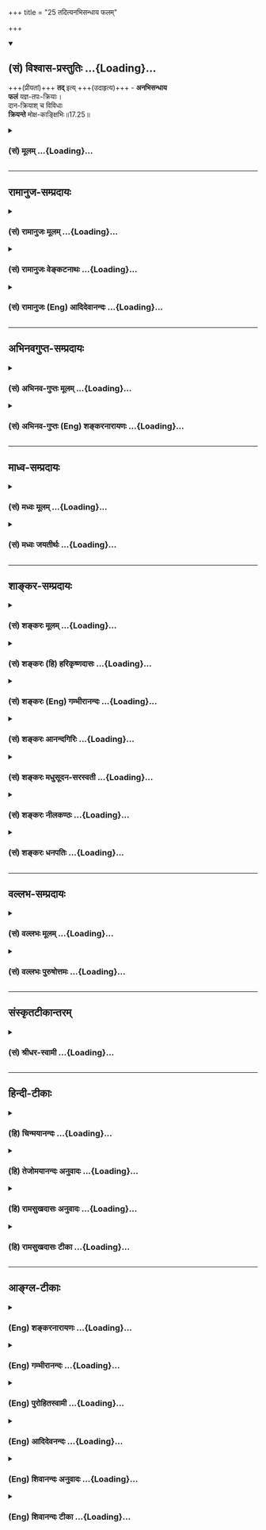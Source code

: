 +++
title = "25 तदित्यनभिसन्धाय फलम्"

+++
<div class="js_include" newlevelforh1="2" title="(सं) विश्वास-प्रस्तुतिः" unfilled url="/mahAbhAratam/vyAsaH/shlokashaH/06-bhIShma-parva/03-bhagavad-gItA-parva/saMskRtam/vishvAsa-prastutiH/17_shraddhA-traya-vibhA/25_tadityanabhisandh.md">
<details open><summary><h2>(सं) विश्वास-प्रस्तुतिः ...{Loading}...</h2></summary>

+++(प्रीयतां)+++ **तद्** इत्य् +++(उदाहृत्य)+++ - **अनभिसन्धाय**  
**फलं** यज्ञ-तपः-क्रियाः।  
दान-क्रियाश् च विविधाः  
**क्रियन्ते** मोक्ष-काङ्क्षिभिः॥17.25॥
</details>
</div>
<div class="js_include collapsed" newlevelforh1="3" title="(सं) मूलम्" unfilled url="/mahAbhAratam/vyAsaH/shlokashaH/06-bhIShma-parva/03-bhagavad-gItA-parva/saMskRtam/mUlam/17_shraddhA-traya-vibhA/25_tadityanabhisandh.md">
<details><summary><h3>(सं) मूलम् ...{Loading}...</h3></summary>

तदित्यनभिसन्धाय फलं यज्ञतपःक्रियाः।  
दानक्रियाश्च विविधाः क्रियन्ते मोक्षकाङ्क्षिभिः।।17.25।।
</details>
</div>


_________________
## रामानुज-सम्प्रदायः
<div class="js_include collapsed" newlevelforh1="3" title="(सं) रामानुजः मूलम्" unfilled url="/mahAbhAratam/vyAsaH/shlokashaH/06-bhIShma-parva/03-bhagavad-gItA-parva/saMskRtam/rAmAnujaH/mUlam/17_shraddhA-traya-vibhA/25_tadityanabhisandh.md">
<details><summary><h3>(सं) रामानुजः मूलम् ...{Loading}...</h3></summary>

।।17.25।।**फलम् अनभिसंधाय** वेदाध्ययनयज्ञतपोदानक्रियाः
**मोक्षकाङ्क्षिभिः** त्रैवर्णिकैः याः **क्रियन्ते;** ताः
ब्रह्मप्राप्तिसाधनतया ब्रह्मवाचिना **तत् इति**शब्दनिर्देश्याः।  
  
सवः कः किं यत्तत्पदमनुत्तमम् (वि॰ सह॰ ना॰ 91) इति तच्छब्दो हि ब्रह्मवाची
प्रसिद्धः। एवं वेदाध्ययनयज्ञादीनां मोक्षसाधनभूतानां तच्छब्दनिर्देश्यतया
तत् इति शब्दान्वय उक्तः। त्रैवर्णिकानाम् अपि
तथाविधवेदाध्ययनाद्यनुष्ठानाद् एव तच्छब्दान्वय उपपन्नः। अथ एषांसत्
शब्दान्वयप्रकारं वक्तुं लोके सच्छब्दस्य व्युत्पत्तिप्रकारम् आह --

</details>
</div>
<div class="js_include collapsed" newlevelforh1="3" title="(सं) रामानुजः वेङ्कटनाथः" unfilled url="/mahAbhAratam/vyAsaH/shlokashaH/06-bhIShma-parva/03-bhagavad-gItA-parva/saMskRtam/rAmAnujaH/venkaTanAthaH/17_shraddhA-traya-vibhA/25_tadityanabhisandh.md">
<details><summary><h3>(सं) रामानुजः वेङ्कटनाथः ...{Loading}...</h3></summary>

  
  
।।17.25।। एवं स्वर्गापवर्गसाधनसमस्तवैदिकसाधारणं प्रणवान्वयरूपं
लक्षणमुक्तम् अथ तत्सच्छदौ मोक्षसाधनानां त्रिवर्गसाधनानां च
विशेषलक्षणतयोच्येते। वक्ष्यति चैतदष्टादशारम्भे \[रा.भा.श्लो.1\]वैदिकस्य
च कर्मणः सामान्यलक्षणं प्रणवान्वयः तत्र मोक्षाभ्युदयसाधनयोर्भेदः
तत्सच्छब्दनिर्देश्यत्वेन इति। एतेषामिति त्रयाणां परामर्शः। उक्तानां
यज्ञादीनामुपलक्षणतया वेदेष्वपि तच्छब्दप्रवृत्तिज्ञापनाय
वेदाध्ययनोपादानम्। मोक्षकाङ्क्षिभिः
इत्यनेनसूचितमाब्रह्मप्राप्तिसाधनतयेति। तदिति -- फलमनभिसन्धायेत्यन्वयः।
तच्छब्दाभिधेयब्रह्मप्राप्तिसाधनतया तच्छब्दोपचार्यतया बुद्ध्वा
फलान्तरमनभिसन्धायेत्यर्थः। इति करणसामर्थ्यात्उदाहृत्य इति पदं वा
पूर्वश्लोकादनुषञ्जनीयमित्यभिप्रायेणाऽऽहतदितिशब्दनिर्देश्या इति।
तच्छब्दस्य ब्रह्मनामत्वे सिद्धे हि तेन तत्प्राप्तिसाधनतयेति लक्षणा; तदेव
कुतः इत्यत्र तदिति श्रुतेरुपबृंहणेन विशदीकृतत्वमभिप्रेत्याऽऽहसव इति।
भगवन्नामसहस्रेयानि नामानि गौणानि विख्यातानि महात्मनः
\[म.भा.13।149।13वि.स.ना.15\] इति प्रक्रमात्नाम्नां सहस्रम्
\[म.भा.13।149।121वि.स.ना.157\] इति निगमनाच्च यत्तदादिशब्दानां सर्वनामतया
व्यापिनामपि विशेषतः साक्षात्परब्रह्मनामत्वं सिद्धमिति भावः।
श्लोकेऽनुक्तस्यापि वेदाध्ययनस्य प्रयोजकेन सङ्गृहीतत्वमाहएवमिति। तथापि
त्रयाणामन्वयो न सिध्यति; ब्राह्मणशब्दनिर्दिष्टानां त्रैवर्णिकानां
मोक्षसाधनत्वनिबन्धनतच्छब्दनिर्देश्यत्वाभावादित्यत्राऽऽहत्रैवर्णिकानामपीति। मोक्षकाङ्क्षिभिः
क्रियन्ते इत्यनेन परम्परया तदन्वयः सूचित इति भावः।  
  

</details>
</div>
<div class="js_include collapsed" newlevelforh1="3" title="(सं) रामानुजः (Eng) आदिदेवानन्दः" unfilled url="/mahAbhAratam/vyAsaH/shlokashaH/06-bhIShma-parva/03-bhagavad-gItA-parva/saMskRtam/rAmAnujaH/english/AdidevAnandaH/17_shraddhA-traya-vibhA/25_tadityanabhisandh.md">
<details><summary><h3>(सं) रामानुजः (Eng) आदिदेवानन्दः ...{Loading}...</h3></summary>

17.25 Whatever acts such as the study of the Vedas, sacrifices,
austerities and gifts are done without aiming at results by those of the first three stations, seeking only final release - these are designated by the term Tat referring to the brahman, since they constitute the means for attainment of brahman. For it is well known that the term Tat signifies brahman, as in the following passage: He is Sah,Vah, Kah, Kim,
Yat, Tat, Padam, Anuttamam.' (M.B., 13.254.91). Thus, the study of the Vedas, sacrifices etc., which are the means of attaining release, have been stated; the connection of Tat has been spoken of since the word Tat signifies them (i.e., the study of Vedas etc.). The connection of the term Tat with the three stations is shown because of their practising the study of the Vedas etc., in the way stated. In order to show how the term Sat is connected with these, Sri Krsna shows the etymology of the term Sat, as it is prevalent in the world:

</details>
</div>


_________________
## अभिनवगुप्त-सम्प्रदायः
<div class="js_include collapsed" newlevelforh1="3" title="(सं) अभिनव-गुप्तः मूलम्" unfilled url="/mahAbhAratam/vyAsaH/shlokashaH/06-bhIShma-parva/03-bhagavad-gItA-parva/saMskRtam/abhinava-guptaH/mUlam/17_shraddhA-traya-vibhA/25_tadityanabhisandh.md">
<details><summary><h3>(सं) अभिनव-गुप्तः मूलम् ...{Loading}...</h3></summary>

।।17.23 -- 17.27।। इदानीं ये गुणत्रितयसंकटोत्तीर्णधियः ते क्रियां
कथमाचरन्ति इति तादृक़्प्रकार उच्यते -- ओमित्यादि अभिधीयते इत्यन्तम्। ओं
तत् सत् इत्येभिस्त्रिभिः शब्दैर्ब्रह्मणो निर्देशः; संमुखीकरणम्। तत्र ओम्
इत्यनेन शास्त्रार्थोऽयमादेहसंबन्धमूरीकार्य इति सूच्यते। तत् इति
सर्वनामपदेन सामान्यमात्राभिधायिना विशेषपरामर्शमात्रासमर्थेन फलानभिसंधानं
ब्रह्मण्युच्यते अभिसंधानस्य विशेषपरिग्रहमन्तरेण अभावात्
सकलविशेषानुग्राहित्वेऽपि सकलफलसंधाने सर्वकर्तृतायामपि
विशिष्टफलायोगात्। सत् इत्यमुया श्रुत्या प्रशंसा अभिधीयते। क्रियमाणमपि इदं
यज्ञादिकं दुष्टम् इति बुद्ध्या क्रियमाणं तामसतामेति। विशिष्टफलाभिसंधानेन
च क्रियमाणं न च सत्; बन्धाधायकमेवेति। तस्मात् कर्तव्यमिदम् इति मन्वानाः
\[ फलविशेषमनभिसंदधानाः \] यज्ञादि कुर्वाणा अपि न बध्यन्ते।
अनेनैवाभिप्रायेण आदिपर्वण्युक्तम् -- तपो न कल्कोऽध्ययनं न कल्कः  
  
स्वाभाविको वेदविधिर्न कल्कः।  
  
प्रसह्य वित्ताहरणं न कल्क  
  
स्तान्येव भावोपहतानि कल्कः।।  
  
+++(M; Adi; Ch; 1; verse 210 )+++ इति। कल्कः; बन्धकः। स्वाभाविक इति --
ब्राह्मणेन निष्कारणं षडङ्गं +++(omits षडङ्गम् )+++ वेदादि अध्येतव्यम् इति।
प्रसह्य; शास्त्रलोकप्रसिद्धोचितया चेष्टया। भावेन; सत्त्वादिगुणत्रययोगिना
चित्तेन उपहतान्येतान्येव,+++(;N;K उपहतान्येव )+++ बन्धकानि; नान्यथा इति
तात्पर्यम्। अतो यज्ञादि यावच्छरीरभावितया कार्यमेव। तदर्थे \[ च \] हितं (
N;K विहितम् ) कर्म अर्जनादि। यदि वा ओम् इत्यनेन समुपशान्तसमस्तप्रपञ्चम्
तत् इत्यनेनोद्भिद्यमानविश्वतरङ्गपरामर्शमात्रात्मकेच्छास्वातन्त्र्य --
स्वभावम् सत् इत्यनेन इच्छास्वातन्त्र्यभरविजृम्भमाणभेदकम्; पूर्णत्वेऽपि
तावच्चित्रस्वभावतया भवनमिति प्रतिपाद्यते। तथाचोक्तम्,सद्भावे साधुभावे च
इति। तेन परमं प्रशान्तं +++(S परमप्रशान्तरूपं )+++ रूपं पुरस्कृत्य
दित्सायियक्षातितप्सात्मकेच्छातरङ्गसंगतं च मध्येकृत्य
दानयज्ञतपःक्रियाकारककलापपरिपूर्णं यच्चरमं वपुः इदमुल्लसितम्; एतत् खलु
समं त्रितयमनर्गलस्य स्वाभाविकं रूपम् इति कस्य किं कथं कुतः क्व +++(N omits
क्व )+++ केन फलं स्यादिति।

</details>
</div>
<div class="js_include collapsed" newlevelforh1="3" title="(सं) अभिनव-गुप्तः (Eng) शङ्करनारायणः" unfilled url="/mahAbhAratam/vyAsaH/shlokashaH/06-bhIShma-parva/03-bhagavad-gItA-parva/saMskRtam/abhinava-guptaH/english/shankaranArAyaNaH/17_shraddhA-traya-vibhA/25_tadityanabhisandh.md">
<details><summary><h3>(सं) अभिनव-गुप्तः (Eng) शङ्करनारायणः ...{Loading}...</h3></summary>

17.25 See Comment under 17.27

</details>
</div>


_________________
## माध्व-सम्प्रदायः
<div class="js_include collapsed" newlevelforh1="3" title="(सं) मध्वः मूलम्" unfilled url="/mahAbhAratam/vyAsaH/shlokashaH/06-bhIShma-parva/03-bhagavad-gItA-parva/saMskRtam/madhvaH/mUlam/17_shraddhA-traya-vibhA/25_tadityanabhisandh.md">
<details><summary><h3>(सं) मध्वः मूलम् ...{Loading}...</h3></summary>

।।17.25।। तत्फलं मे स्यादित्यनभिसन्धाय।

</details>
</div>
<div class="js_include collapsed" newlevelforh1="3" title="(सं) मध्वः जयतीर्थः" unfilled url="/mahAbhAratam/vyAsaH/shlokashaH/06-bhIShma-parva/03-bhagavad-gItA-parva/saMskRtam/madhvaH/jayatIrthaH/17_shraddhA-traya-vibhA/25_tadityanabhisandh.md">
<details><summary><h3>(सं) मध्वः जयतीर्थः ...{Loading}...</h3></summary>

।।17.25।। तदित्यनभिसन्धाय इति वाक्यं ब्रह्मणीव यज्ञादावपि तच्छब्दस्य
प्रवृत्तिं प्रतिपादयतीति ज्ञापयितुं योजयति -- **तदि**ति। वेदोक्तं
स्वर्गादिकम्।

</details>
</div>


_________________
## शाङ्कर-सम्प्रदायः
<div class="js_include collapsed" newlevelforh1="3" title="(सं) शङ्करः मूलम्" unfilled url="/mahAbhAratam/vyAsaH/shlokashaH/06-bhIShma-parva/03-bhagavad-gItA-parva/saMskRtam/shankaraH/mUlam/17_shraddhA-traya-vibhA/25_tadityanabhisandh.md">
<details><summary><h3>(सं) शङ्करः मूलम् ...{Loading}...</h3></summary>

।।17.25।। --,**तम् इति अनभिसंधाय;** तत् इति ब्रह्माभिधानम् उच्चार्य
अनभिसंधाय च यज्ञादिकर्मणः **फलं यज्ञतपःक्रियाः** यज्ञक्रियाश्च
तपःक्रियाश्च यज्ञतपःक्रियाः **दानक्रियाश्च विविधाः**
क्षेत्रहिरण्यप्रदानादिलक्षणाः **क्रियन्ते** निर्वर्त्यन्ते
**मोक्षकाङ्क्षिभिः** मोक्षार्थिभिः मुमुक्षुभिः।। ओंतच्छब्दयोः विनियोगः
उक्तः। अथ इदानीं सच्छब्दस्य विनियोगः कथ्यते --,

</details>
</div>
<div class="js_include collapsed" newlevelforh1="3" title="(सं) शङ्करः (हि) हरिकृष्णदासः" unfilled url="/mahAbhAratam/vyAsaH/shlokashaH/06-bhIShma-parva/03-bhagavad-gItA-parva/saMskRtam/shankaraH/hindI/harikRShNadAsaH/17_shraddhA-traya-vibhA/25_tadityanabhisandh.md">
<details><summary><h3>(सं) शङ्करः (हि) हरिकृष्णदासः ...{Loading}...</h3></summary>

।।17.25।। तत् ऐसे इस ब्रह्मके नामका उच्चारण करके और कर्मोंके फलको न चाहकर
नाना प्रकारकी यज्ञ और तपरूप तथा दान अर्थात् भूमि; सोना आदिका दान करनारूप
क्रियाएँ मोक्षको चाहनेवाले मुमुक्षु पुरुषोंद्वारा की जाती हैं।

</details>
</div>
<div class="js_include collapsed" newlevelforh1="3" title="(सं) शङ्करः (Eng) गम्भीरानन्दः" unfilled url="/mahAbhAratam/vyAsaH/shlokashaH/06-bhIShma-parva/03-bhagavad-gItA-parva/saMskRtam/shankaraH/english/gambhIrAnandaH/17_shraddhA-traya-vibhA/25_tadityanabhisandh.md">
<details><summary><h3>(सं) शङ्करः (Eng) गम्भीरानन्दः ...{Loading}...</h3></summary>

17.25 After uttering the word tat, which is a name of Brahman,
yajna-tapah-kriyah, acts of sacrifice and austerity; ca, as also;
vividhah, the various; dana-kriyah, acts of charity, such as gift of
land, gold, etc.; kriyante, are performed; anabhisandhaya, without
regard for; phalam, results of actions; moksa-kanksibhih, by persons
aspiring for Liberation. The use of the words Om and tat has been
stated. Thereafter, the use of the word sat is bieng presently stated:

</details>
</div>
<div class="js_include collapsed" newlevelforh1="3" title="(सं) शङ्करः आनन्दगिरिः" unfilled url="/mahAbhAratam/vyAsaH/shlokashaH/06-bhIShma-parva/03-bhagavad-gItA-parva/saMskRtam/shankaraH/AnandagiriH/17_shraddhA-traya-vibhA/25_tadityanabhisandh.md">
<details><summary><h3>(सं) शङ्करः आनन्दगिरिः ...{Loading}...</h3></summary>

।।17.25।। शब्दस्य विनियोगमुक्त्वा तच्छब्दस्य विनियोगमाह --
**तदित्यादिना।**

</details>
</div>
<div class="js_include collapsed" newlevelforh1="3" title="(सं) शङ्करः मधुसूदन-सरस्वती" unfilled url="/mahAbhAratam/vyAsaH/shlokashaH/06-bhIShma-parva/03-bhagavad-gItA-parva/saMskRtam/shankaraH/madhusUdana-sarasvatI/17_shraddhA-traya-vibhA/25_tadityanabhisandh.md">
<details><summary><h3>(सं) शङ्करः मधुसूदन-सरस्वती ...{Loading}...</h3></summary>

।।17.25।। द्वितीयं तच्छब्दं व्याचष्टे -- तदिति।
तत्त्वमसीत्यादिश्रुतिप्रसिद्धं तदिति ब्रह्मणो नामोदाहृत्य
फलमनभिसंधायान्तःकरणशुद्ध्यर्थं यज्ञतपःक्रिया दानक्रियाश्च विविधा
मोक्षकाङ्क्षिभिः क्रियन्ते तस्मादतिप्रशस्तमेतत्।

</details>
</div>
<div class="js_include collapsed" newlevelforh1="3" title="(सं) शङ्करः नीलकण्ठः" unfilled url="/mahAbhAratam/vyAsaH/shlokashaH/06-bhIShma-parva/03-bhagavad-gItA-parva/saMskRtam/shankaraH/nIlakaNThaH/17_shraddhA-traya-vibhA/25_tadityanabhisandh.md">
<details><summary><h3>(सं) शङ्करः नीलकण्ठः ...{Loading}...</h3></summary>

।।17.25।। मिति नाम्नः काम्याकाम्यकर्मसाधारण्येन यज्ञादौ विनियोगमुक्त्वा
तदिति नाम्नो निष्कामेषु मुमुक्षुकर्मसु विनियोगं दर्शयति -- **तदिति।**
मोक्षकाङ्क्षिभिः फलमनभिसंधाय विविधाः यज्ञतपःक्रियाः दानक्रियाश्च
क्रियन्ते इति योजना। ननु फलं चेन्नाभिसंधीयते तर्हि किमभिसंधाय क्रियन्त
इत्याकाङ्क्षायामाह -- **तदिति। क्रियन्ते इति।** सर्वाः क्रियास्तदिति
ब्रह्मेति क्रियन्ते। यथा ब्रह्मवादिभिःब्रह्मार्पणं ब्रह्म
हविर्ब्रह्माग्नौ ब्रह्मणा हुतम्। ब्रह्मैव तेन गन्तव्यं ब्रह्मकर्मसमाधिना
इत्युक्तदिशा सर्वाः ससाधनफलाः क्रियाः ब्रह्मैवेदं सर्वमितिबुद्ध्या
क्रियन्ते तथा मुमुक्षुभिरपीत्यर्थः। यदेव हि मुक्तानां स्वाभाविकं शीलं
तदेव मुमुक्षूणां शास्त्रेण विधीयत इति प्रसिद्धेः। फलमनभिसंधायेति
सान्निध्यात्तदितीत्यत्रापि सामर्थ्यादभिसंधायेति लभ्यते। तेन फलमनभिसंधाय
तदित्यभिसंधाय क्रियाः प्रवर्तन्त इत्यन्वयोऽपि सुलभ एव। तदिति
ब्रह्माभिधानमुच्चार्येति भाष्येऽपि उदाहृत्येति
पूर्वश्लोकोक्तक्रियानुवृत्त्या योजनमस्मदुक्ताभिप्रायेणैव व्याख्येयम्
उच्चारणस्यापि ब्रह्मानुसंधानार्थत्वादिति दिक्।

</details>
</div>
<div class="js_include collapsed" newlevelforh1="3" title="(सं) शङ्करः धनपतिः" unfilled url="/mahAbhAratam/vyAsaH/shlokashaH/06-bhIShma-parva/03-bhagavad-gItA-parva/saMskRtam/shankaraH/dhanapatiH/17_shraddhA-traya-vibhA/25_tadityanabhisandh.md">
<details><summary><h3>(सं) शङ्करः धनपतिः ...{Loading}...</h3></summary>

।।17.25।। ओमिति नाम्नो विनियोगमुक्त्वा तदित्यस्य विनियोगमाह -- तदिति।
फलमनभिसंधाय मोक्षकाङ्क्षिभिः मुमुक्षुभिः यज्ञतपः क्रिया दानक्रियाश्च
विविधाः क्षेत्रहिरण्यप्रदानादिलक्षणाः तदिति ब्रह्माभिधानमुच्चार्य
क्रियन्ते निर्वर्त्यन्ते।

</details>
</div>


_________________
## वल्लभ-सम्प्रदायः
<div class="js_include collapsed" newlevelforh1="3" title="(सं) वल्लभः मूलम्" unfilled url="/mahAbhAratam/vyAsaH/shlokashaH/06-bhIShma-parva/03-bhagavad-gItA-parva/saMskRtam/vallabhaH/mUlam/17_shraddhA-traya-vibhA/25_tadityanabhisandh.md">
<details><summary><h3>(सं) वल्लभः मूलम् ...{Loading}...</h3></summary>

।।17.25।। तदिति। तत्पदवाच्यं हि ब्रह्म; तत्सवितुरितिसर्वः कः किं
यत्तत्पदमनुत्तमं \[13।149।93\] इति भारतसहस्रनामोक्तेः ब्रह्मैव फलमिति
लौकिकं यत्तत्फलमनभिसन्धायात्र ब्रह्मवाचिना तदितिशब्देन निर्देश्या
यज्ञादिक्रियाः क्रियन्ते मोक्षकाङ्क्षिभिरेव। अन्यैस्त्वन्यथेति निर्णयः।

</details>
</div>
<div class="js_include collapsed" newlevelforh1="3" title="(सं) वल्लभः पुरुषोत्तमः" unfilled url="/mahAbhAratam/vyAsaH/shlokashaH/06-bhIShma-parva/03-bhagavad-gItA-parva/saMskRtam/vallabhaH/puruShottamaH/17_shraddhA-traya-vibhA/25_tadityanabhisandh.md">
<details><summary><h3>(सं) वल्लभः पुरुषोत्तमः ...{Loading}...</h3></summary>

  
  
।।17.25।। भक्तानाम् उक्त्वा  
ज्ञानिनां द्वितीय-नाम-सम्बन्धि-फलम् आह -- तदिति। 

**तत् इति** उदाहृत्य तद् ब्रह्म त्व् आज्ञा-परिपालनेन प्रीयाद् इत्य् उदाहृत्य  
**फलं** स्वर्गादिसुखरूपम्  
**अनभिसन्धाय** फलाभिलाषं मनस्य् अकृत्वा
**मोक्षकाङ्क्षिभिर्** निर्दोषैर्  
**यज्ञ-तपःक्रियाः** यज्ञः अग्निहोत्रादिः; तपः कृच्छ्रादि; तदादयः क्रियाः **क्रियन्ते**। 

तच्-छब्दोदाहणात् ताश् च सम्पन्ना भूत्वा मोक्ष-सम्पादिका भवन्तीत्य् अर्थः।  
  

</details>
</div>


_________________
## संस्कृतटीकान्तरम्
<div class="js_include collapsed" newlevelforh1="3" title="(सं) श्रीधर-स्वामी" unfilled url="/mahAbhAratam/vyAsaH/shlokashaH/06-bhIShma-parva/03-bhagavad-gItA-parva/saMskRtam/shrIdhara-svAmI/17_shraddhA-traya-vibhA/25_tadityanabhisandh.md">
<details><summary><h3>(सं) श्रीधर-स्वामी ...{Loading}...</h3></summary>

।।17.25।। द्वितीयं नाम प्रस्तौति **--** **तदिति।** तदित्युदाहृत्येति
पूर्वस्यानुषङ्गः। तदित्युदाहृत्य शुद्धचित्तैर्मोक्षकाङक्षिभिपुरुषैः
फलाभिसंधिमकृत्वा यज्ञाद्याः क्रियाः क्रियन्ते अतश्चित्तशोधनद्वारेण
फलसंकल्पत्याजनेन मुमुक्षुत्वसंपादकत्वात्तच्छब्दनिर्देशः प्रशस्त
इत्यर्थः।

</details>
</div>


_________________
## हिन्दी-टीकाः
<div class="js_include collapsed" newlevelforh1="3" title="(हि) चिन्मयानन्दः" unfilled url="/mahAbhAratam/vyAsaH/shlokashaH/06-bhIShma-parva/03-bhagavad-gItA-parva/hindI/chinmayAnandaH/17_shraddhA-traya-vibhA/25_tadityanabhisandh.md">
<details><summary><h3>(हि) चिन्मयानन्दः ...{Loading}...</h3></summary>

।।17.25।। जो पुरुष स्वयं को अपनी आसक्तियों; स्वार्थी इच्छाओं; अहंकार और
उससे उत्पन्न होने वाले विक्षेपों के बन्धनों से मुक्त रहना चाहता है; उसे
मुमुक्षु कहते हैं। ऐसे मुमुक्षुओं को यह श्लोक एक उपाय बताता है; जिसके
द्वारा समस्त साधक स्वयं को अपनी वासनाओं के बन्धन से मुक्त कर सकते
हैं। मुमुक्षुओं को चाहिए कि वे फलासक्ति को त्यागकर और तत् शब्द के द्वारा
परमात्मा का स्मरण करके अपने कर्तव्यों का पालन करें। तत् शब्द जगत्कारण
ब्रह्म का वाचक है; जहाँ से सम्पूर्ण सृष्टि व्यक्त होती है। इस प्रकार; यह
शब्द भूतमात्र के आत्मैकत्व का भी सूचक है। अपने कुटुम्ब के कल्याण के
स्मरण रहने पर व्यक्तिगत लाभ विस्मरण हो जाता है समाज के लिए कार्य करने
में परिवार के लाभ का विस्मरण हो जाता है और राष्ट्र कल्याण की भावना का
उदय होने पर अपने समाजमात्र के लाभ की कामना नहीं रह जाती तथा विश्व और
मानवता के लिए कर्म करने में राष्ट्रीयता की सीमायें टूट जाती हैं। इसी
प्रकार; आत्मैकत्व के भाव में चित्त को समाहित करके यज्ञदानादि कर्मों के
आचरण से; अहंकार के अभाव में; अन्तकरण की पूर्वार्जित वासनाएं नष्ट हो जाती
हैं और नई वासनाएं उत्पन्न नहीं होती। यही मुक्ति है। अब; सत् शब्द का
विनियोग बताते हैं

</details>
</div>
<div class="js_include collapsed" newlevelforh1="3" title="(हि) तेजोमयानन्दः अनुवादः" unfilled url="/mahAbhAratam/vyAsaH/shlokashaH/06-bhIShma-parva/03-bhagavad-gItA-parva/hindI/tejomayAnandaH/anuvAdaH/17_shraddhA-traya-vibhA/25_tadityanabhisandh.md">
<details><summary><h3>(हि) तेजोमयानन्दः अनुवादः ...{Loading}...</h3></summary>

।।17.25।। 'तत्' शब्द का उच्चारण कर, फल की इच्छा नहीं रखते हुए,
मुमुक्षुजन यज्ञ, तप, दान आदि विविध कर्म करते हैं।।

</details>
</div>
<div class="js_include collapsed" newlevelforh1="3" title="(हि) रामसुखदासः अनुवादः" unfilled url="/mahAbhAratam/vyAsaH/shlokashaH/06-bhIShma-parva/03-bhagavad-gItA-parva/hindI/rAmasukhadAsaH/anuvAdaH/17_shraddhA-traya-vibhA/25_tadityanabhisandh.md">
<details><summary><h3>(हि) रामसुखदासः अनुवादः ...{Loading}...</h3></summary>

।।17.25।। 'तत्' नामसे कहे जानेवाले परमात्माके लिये ही सब कुछ है -- ऐसा
मानकर मुक्ति चाहनेवाले मनुष्योंद्वारा फलकी इच्छासे रहित होकर अनेक
प्रकारकी यज्ञ और तपरूप क्रियाएँ तथा दानरूप क्रियाएँ की जाती हैं।

</details>
</div>
<div class="js_include collapsed" newlevelforh1="3" title="(हि) रामसुखदासः टीका" unfilled url="/mahAbhAratam/vyAsaH/shlokashaH/06-bhIShma-parva/03-bhagavad-gItA-parva/hindI/rAmasukhadAsaH/TIkA/17_shraddhA-traya-vibhA/25_tadityanabhisandh.md">
<details><summary><h3>(हि) रामसुखदासः टीका ...{Loading}...</h3></summary>

।।17.25।।***व्याख्या --***  **तदित्यनभिसंधाय ৷৷. मोक्षकाङ्क्षिभिः --**
केवल उस परमात्माकी प्रसन्नताके उद्देश्यसे; किञ्चिन्मात्र भी फलकी इच्छा न
रखकर शास्त्रीय यज्ञ; तप; दान आदि शुभकर्म किये जायँ। ,कारण कि
विहितनिषिद्ध; शुभअशुभ आदि क्रियामात्रका आरम्भ होता है और समाप्ति होती
है। ऐसे ही उस क्रियाका जो फल होता है; उसका भी संयोग होता है और वियोग
होता है अर्थात् कर्मफलके भोगका भी आरम्भ होता है और समाप्ति होती है।
परन्तु परमात्मा तो उस क्रिया और फलभोगके आरम्भ होनेसे पहले भी हैं तथा
क्रिया और फलभोगकी समाप्तिके बाद भी हैं एवं क्रिया और फलभोगके समय भी
वैसेकेवैसे हैं। परमात्माकी सत्ता नित्यनिरन्तर है। नित्यनिरन्तर रहनेवाली
इस सत्ताकी तरफ ध्यान दिलानेमें ही **तत् इति** पदोंका तात्पर्य है और
उत्पत्तिविनाशशील फलकी तरफ ध्यान न देनेमें ही **अनभिसंधाय फलम्** पदोंका
तात्पर्य है अर्थात् नित्यनिरन्तर रहनेवाले तत्त्वकी स्मृति रहनी चाहिये और
नाशवान् फलकी अभिसंधि (इच्छा) बिलकुल नहीं रहनी चाहिये। नित्यनिरन्तर
वियुक्त होनेवाले; प्रतिक्षण अभावमें जानेवाले इस संसारमें जो कुछ देखने;
सुनने और जाननेमें आता है; उसीको हम प्रत्यक्ष; सत्य मान लेते हैं और उसीकी
प्राप्तिमें हम अपनी बुद्धिमानी और बलको सफल मानते हैं। इस परिवर्तनशील
संसारको प्रत्यक्ष माननेके कारण ही सदासर्वदा सर्वत्र परिपूर्ण रहता हुआ भी
वह परमात्मा हमें प्रत्यक्ष नहीं दीखता। इसलिये एक परमात्मप्राप्तिका ही
उद्देश्य रखकर उस संसारका अर्थात् अहंताममता (मैंमेरेपन) का त्याग करके;
उन्हींकी दी हुई शक्तिसे; यज्ञ आदिको उन्हींका मानकर निष्कामभावपूर्वक
उन्हींके लिये यज्ञ आदि शुभकर्म करने चाहिये। इसीमें ही मनुष्यकी वास्तविक
बुद्धिमानी और बल(पुरुषार्थ) की सफलता है। तात्पर्य यह है कि जो संसार
प्रत्यक्ष प्रतीत हो रहा है; उसका तो निराकरण करना है और जिसको अप्रत्यक्ष
मानते हैं; उस **तत्** नामसे कहे जानेवाले परमात्माका अनुभव करना है; जो
नित्यनिरन्तर प्राप्त है। भगवान्के भक्त (भगवान्का उद्देश्य रखकर) **तत्**
पदके बोधक राम; कृष्ण; गोविन्द; नारायण; वासुदेव; शिव आदि नामोंका उच्चारण
करके सब क्रियाएँ आरम्भ करते हैं। अपना कल्याण चाहनेवाले मनुष्य यज्ञ; दान;
तप; तीर्थ; व्रत; जप; स्वाध्याय; ध्यान; समाधि आदि जो भी क्रियाएँ करते
हैं; वे सब भगवान्के लिये भगवान्की प्रसन्नताके लिये; भगवान्की आज्ञापालनके
लिये ही करते हैं; अपने लिये नहीं। कारण कि जिनसे क्रियाएँ की जाती हैं; वे
शरीर; इन्द्रियाँ; अन्तःकरण आदि सभी परमात्माके ही हैं; हमारे नहीं हैं। जब
शरीर आदि हमारे नहीं हैं; तो घर; जमीनजायदाद; रुपयेपैसे; कुटुम्ब आदि भी
हमारे नहीं हैं। ये सभी प्रभुके हैं और इनमें जो सामर्थ्य; समझ आदि है; वह
भी सब प्रभुकी है और हम खुद भी प्रभुके ही हैं। हम प्रभुके हैं और प्रभु
हमारे हैं -- इस भावसे वे सब क्रियाएँ प्रभुकी प्रसन्नताके लिये ही करते
हैं।  
  
***सम्बन्ध --***  चौबीसवें श्लोकमें की और पचीसवें श्लोकमें तत् शब्दकी
व्याख्या करके अब भगवान् आगेके दो श्लोकोंमें पाँच प्रकारसे सत् शब्दकी
व्याख्या करते हैं।

</details>
</div>


_________________
## आङ्ग्ल-टीकाः
<div class="js_include collapsed" newlevelforh1="3" title="(Eng) शङ्करनारायणः" unfilled url="/mahAbhAratam/vyAsaH/shlokashaH/06-bhIShma-parva/03-bhagavad-gItA-parva/english/shankaranArAyaNaH/17_shraddhA-traya-vibhA/25_tadityanabhisandh.md">
<details><summary><h3>(Eng) शङ्करनारायणः ...{Loading}...</h3></summary>

17.25. With \[the utterance of\] TAT and without aiming at the fruit,
the acts of sacrifice and austerity and the various acts of gifts are performed by those who seek emancipation.

</details>
</div>
<div class="js_include collapsed" newlevelforh1="3" title="(Eng) गम्भीरानन्दः" unfilled url="/mahAbhAratam/vyAsaH/shlokashaH/06-bhIShma-parva/03-bhagavad-gItA-parva/english/gambhIrAnandaH/17_shraddhA-traya-vibhA/25_tadityanabhisandh.md">
<details><summary><h3>(Eng) गम्भीरानन्दः ...{Loading}...</h3></summary>

17.25 After (uttering) the word tat, acts of sacrifice and austerity as also the various acts of charity are performed without regard for results by persons aspiring for Liberation.

</details>
</div>
<div class="js_include collapsed" newlevelforh1="3" title="(Eng) पुरोहितस्वामी" unfilled url="/mahAbhAratam/vyAsaH/shlokashaH/06-bhIShma-parva/03-bhagavad-gItA-parva/english/purohitasvAmI/17_shraddhA-traya-vibhA/25_tadityanabhisandh.md">
<details><summary><h3>(Eng) पुरोहितस्वामी ...{Loading}...</h3></summary>

17.25 Those who desire deliverance begin their acts of sacrifice,
austerity or gift with the word Tat' (meaning That'), without thought of reward.

</details>
</div>
<div class="js_include collapsed" newlevelforh1="3" title="(Eng) आदिदेवनन्दः" unfilled url="/mahAbhAratam/vyAsaH/shlokashaH/06-bhIShma-parva/03-bhagavad-gItA-parva/english/AdidevanandaH/17_shraddhA-traya-vibhA/25_tadityanabhisandh.md">
<details><summary><h3>(Eng) आदिदेवनन्दः ...{Loading}...</h3></summary>

17.25 Acts of sacrifice, of austeritty and of various gifts are performed without aiming at reward by those who seek release, after pronouncing Tat.

</details>
</div>
<div class="js_include collapsed" newlevelforh1="3" title="(Eng) शिवानन्दः अनुवादः" unfilled url="/mahAbhAratam/vyAsaH/shlokashaH/06-bhIShma-parva/03-bhagavad-gItA-parva/english/shivAnandaH/anuvAdaH/17_shraddhA-traya-vibhA/25_tadityanabhisandh.md">
<details><summary><h3>(Eng) शिवानन्दः अनुवादः ...{Loading}...</h3></summary>

17.25 Uttering ï1Tatï1, without aiming at the fruits, are the acts of sacrifice and austerity and the various acts of gifts performed by the seekers of liberation.

</details>
</div>
<div class="js_include collapsed" newlevelforh1="3" title="(Eng) शिवानन्दः टीका" unfilled url="/mahAbhAratam/vyAsaH/shlokashaH/06-bhIShma-parva/03-bhagavad-gItA-parva/english/shivAnandaH/TIkA/17_shraddhA-traya-vibhA/25_tadityanabhisandh.md">
<details><summary><h3>(Eng) शिवानन्दः टीका ...{Loading}...</h3></summary>

17.25 तत् That; इति thus; अनभिसन्धाय without aiming at; फलम् fruit;
यज्ञतपःक्रियाः acts of sacrifice and austerity; दानक्रियाः acts of gits;
च and; विविधाः various; क्रियन्ते are performed; मोक्षकाङ्क्षिभिः by the seekers of liberation.Commentary With Tat With the utterance of the word Tat (That).Phalam Fruit of sacrifice; austerity and charity.Danakriyah Acts of charity such as gifts of land; gold; rice; clothes; etc.The immortal Soul which transcends the whole world; the three Gunas; the three bodies; the three,states of waking; dreaming and deep sleep; which illumines everything; which is the basis of all; and the source of everything is connoted by the word Tat. The sages and the aspirants meditate on Tat. They utter the word Tat and say; May all our actions and the fruits of them be in the name of Tat (That or Brahman).Thus they offer all actions and their fruits to Brahman and practise renunciation.
They are freed from egoism and the bondage of Karma. They attain Selfrealisation through purity of heart caused by selfless; motiveless and desireless actions.The actions that is ennobled and sanctified by uttering Om at the beginning and which is offered to That is transformed into the nature of Brahman. All actions in their entirety; O Arjuna;
culminate in wisdom (IV.33). He who does the actions with the spirit of sacrifice becomes Brahman eventually.Tat is symbolic of the presentation of all the fruits of all such activities to Brahman. If you utter Tat;
it is tantamount to saying; They are nt mine. What has been begun with Om is given away to Brahman with the utterance of Tat.The use of Sat is described in the following verse.

</details>
</div>
